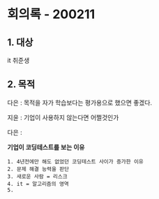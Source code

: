 # 회의록 - 200211

## 1. 대상

it 취준생



## 2. 목적

다은 : 목적을 자가 학습보다는 평가용으로 했으면 좋겠다.

지윤 : 기업이 사용하지 않는다면 어쩔것인가

다은 : 



**기업이 코딩테스트를 보는 이유**

```
1. 4년전에만 해도 없었던 코딩테스트 사이가 증가한 이유
2. 문제 해결 능력을 판단
3. 새로운 사람 = 리스크
4. it = 알고리즘의 영역
5. 
```



